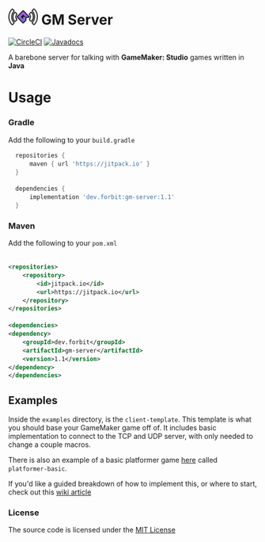 # <img src="logo.png" width="60" /> GM Server

[![CircleCI](https://img.shields.io/circleci/build/gh/f0rbit/gm-server/main)](https://jitpack.io/#dev.forbit/gm-server/1.1) [![Javadocs](https://img.shields.io/badge/javadocs-live-blue)](https://f0rbit.github.io/gm-server/)

A barebone server for talking with **GameMaker: Studio** games written in **Java**

# Usage

### Gradle

Add the following to your `build.gradle`

```gradle
  repositories {
      maven { url 'https://jitpack.io' }
  }
  
  dependencies {
      implementation 'dev.forbit:gm-server:1.1'
  }

```

### Maven

Add the following to your `pom.xml`

```xml

<repositories>
    <repository>
        <id>jitpack.io</id>
        <url>https://jitpack.io</url>
    </repository>
</repositories>

<dependencies>
<dependency>
    <groupId>dev.forbit</groupId>
    <artifactId>gm-server</artifactId>
    <version>1.1</version>
</dependency>
</dependencies>
```

## Examples

Inside the `examples` directory, is the `client-template`. This template is what you should base your GameMaker game off of. It includes basic
implementation to connect to the TCP and UDP server, with only needed to change a couple macros.

There is also an example of a basic platformer game [here](./example/platformer-basic) called `platformer-basic`.

If you'd like a guided breakdown of how to implement this, or where to start, check out
this [wiki article](https://github.com/f0rbit/gm-server/wiki/Walkthrough-of-platformer-basic-example)

### License

The source code is licensed under the [MIT License](./LICENSE.md)
